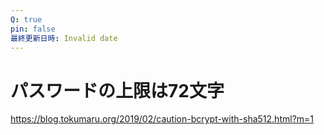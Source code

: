 ```yaml
---
Q: true
pin: false
最終更新日時: Invalid date
---
```

# パスワードの上限は72文字

https://blog.tokumaru.org/2019/02/caution-bcrypt-with-sha512.html?m=1